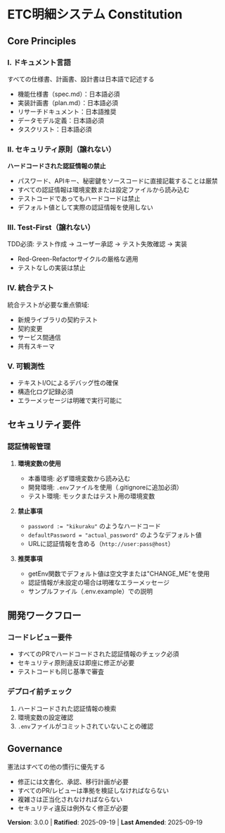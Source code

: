# ETC明細システム Constitution

## Core Principles

### I. ドキュメント言語
すべての仕様書、計画書、設計書は日本語で記述する
- 機能仕様書（spec.md）：日本語必須
- 実装計画書（plan.md）：日本語必須
- リサーチドキュメント：日本語推奨
- データモデル定義：日本語必須
- タスクリスト：日本語必須

### II. セキュリティ原則（譲れない）
**ハードコードされた認証情報の禁止**
- パスワード、APIキー、秘密鍵をソースコードに直接記載することは厳禁
- すべての認証情報は環境変数または設定ファイルから読み込む
- テストコードであってもハードコードは禁止
- デフォルト値として実際の認証情報を使用しない

### III. Test-First（譲れない）
TDD必須: テスト作成 → ユーザー承認 → テスト失敗確認 → 実装
- Red-Green-Refactorサイクルの厳格な適用
- テストなしの実装は禁止

### IV. 統合テスト
統合テストが必要な重点領域:
- 新規ライブラリの契約テスト
- 契約変更
- サービス間通信
- 共有スキーマ

### V. 可観測性
- テキストI/Oによるデバッグ性の確保
- 構造化ログ記録必須
- エラーメッセージは明確で実行可能に

## セキュリティ要件

### 認証情報管理
1. **環境変数の使用**
   - 本番環境: 必ず環境変数から読み込む
   - 開発環境: `.env`ファイルを使用（.gitignoreに追加必須）
   - テスト環境: モックまたはテスト用の環境変数

2. **禁止事項**
   - `password := "kikuraku"` のようなハードコード
   - `defaultPassword = "actual_password"` のようなデフォルト値
   - URLに認証情報を含める（`http://user:pass@host`）

3. **推奨事項**
   - getEnv関数でデフォルト値は空文字または"CHANGE_ME"を使用
   - 認証情報が未設定の場合は明確なエラーメッセージ
   - サンプルファイル（.env.example）での説明

## 開発ワークフロー

### コードレビュー要件
- すべてのPRでハードコードされた認証情報のチェック必須
- セキュリティ原則違反は即座に修正が必要
- テストコードも同じ基準で審査

### デプロイ前チェック
1. ハードコードされた認証情報の検索
2. 環境変数の設定確認
3. `.env`ファイルがコミットされていないことの確認

## Governance

憲法はすべての他の慣行に優先する
- 修正には文書化、承認、移行計画が必要
- すべてのPR/レビューは準拠を検証しなければならない
- 複雑さは正当化されなければならない
- セキュリティ違反は例外なく修正が必要

**Version**: 3.0.0 | **Ratified**: 2025-09-19 | **Last Amended**: 2025-09-19
